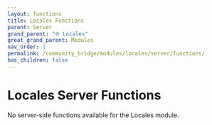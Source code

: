 ```yaml
---
layout: functions
title: Locales Functions
parent: Server
grand_parent: "🌐 Locales"
great_grand_parent: Modules
nav_order: 1
permalink: /community_bridge/modules/locales/server/functions/
has_children: false
---
```


# Locales Server Functions
No server-side functions available for the Locales module.
